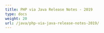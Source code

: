 ```yaml
---
title: PHP via Java Release Notes - 2019
type: docs
weight: 20
url: /java/php-via-java-release-notes-2019/
---
```



